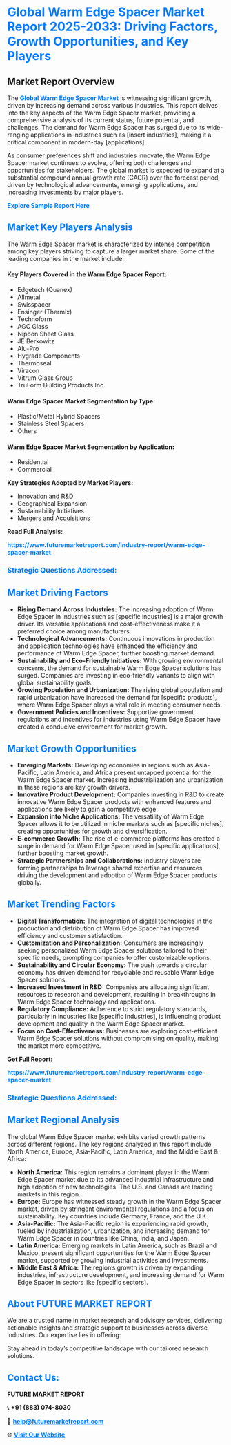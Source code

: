 <h1 style="color: #007BFF;">Global Warm Edge Spacer Market Report 2025-2033: Driving Factors, Growth Opportunities, and Key Players</h1>

<section id="overview">
<h2>Market Report Overview</h2>
<p>The <a href="https://www.futuremarketreport.com/industry-report/warm-edge-spacer-market" style="color: #007BFF; text-decoration: none;"><strong>Global Warm Edge Spacer Market</strong></a> is witnessing significant growth, driven by increasing demand across various industries. This report delves into the key aspects of the Warm Edge Spacer market, providing a comprehensive analysis of its current status, future potential, and challenges. The demand for Warm Edge Spacer has surged due to its wide-ranging applications in industries such as [insert industries], making it a critical component in modern-day [applications].</p>
<p>As consumer preferences shift and industries innovate, the Warm Edge Spacer market continues to evolve, offering both challenges and opportunities for stakeholders. The global market is expected to expand at a substantial compound annual growth rate (CAGR) over the forecast period, driven by technological advancements, emerging applications, and increasing investments by major players.</p>
</section>

<section id="overview">
<p><a href="https://www.futuremarketreport.com/request-sample/reportId=26947" style="color: #007BFF; text-decoration: none;"><strong>Explore Sample Report Here</strong></a></p>
</section>

<section id="key-players">
<h2 style="color: #007BFF;">Market Key Players Analysis</h2>
<p>The Warm Edge Spacer market is characterized by intense competition among key players striving to capture a larger market share. Some of the leading companies in the market include:</p>
<h4>Key Players Covered in the Warm Edge Spacer Report:</h4>
<ul><li>Edgetech (Quanex)</li><li>Allmetal</li><li>Swisspacer</li><li>Ensinger (Thermix)</li><li>Technoform</li><li>AGC Glass</li><li>Nippon Sheet Glass</li><li>JE Berkowitz</li><li>Alu-Pro</li><li>Hygrade Components</li><li>Thermoseal</li><li>Viracon</li><li>Vitrum Glass Group</li><li>TruForm Building Products Inc.</li></ul>
<h4>Warm Edge Spacer Market Segmentation by Type:</h4>
<ul><li>Plastic/Metal Hybrid Spacers</li><li>Stainless Steel Spacers</li><li>Others</li></ul>

<h4>Warm Edge Spacer Market Segmentation by Application:</h4>
<ul><li>Residential</li><li>Commercial</li></ul>
<p><strong>Key Strategies Adopted by Market Players:</strong></p>
<ul>
<li>Innovation and R&D</li>
<li>Geographical Expansion</li>
<li>Sustainability Initiatives</li>
<li>Mergers and Acquisitions</li>
</ul>
</section>

<section>
<p><strong>Read Full Analysis: </strong></p><a href="https://www.futuremarketreport.com/industry-report/warm-edge-spacer-market" style="color: #007BFF; text-decoration: none;"><strong>https://www.futuremarketreport.com/industry-report/warm-edge-spacer-market</strong></a>
<h3 style="color: #007BFF;">Strategic Questions Addressed:</h3>
</section>

<section id="driving-factors">
<h2 style="color: #007BFF;">Market Driving Factors</h2>
<ul>
<li><strong>Rising Demand Across Industries:</strong> The increasing adoption of Warm Edge Spacer in industries such as [specific industries] is a major growth driver. Its versatile applications and cost-effectiveness make it a preferred choice among manufacturers.</li>
<li><strong>Technological Advancements:</strong> Continuous innovations in production and application technologies have enhanced the efficiency and performance of Warm Edge Spacer, further boosting market demand.</li>
<li><strong>Sustainability and Eco-Friendly Initiatives:</strong> With growing environmental concerns, the demand for sustainable Warm Edge Spacer solutions has surged. Companies are investing in eco-friendly variants to align with global sustainability goals.</li>
<li><strong>Growing Population and Urbanization:</strong> The rising global population and rapid urbanization have increased the demand for [specific products], where Warm Edge Spacer plays a vital role in meeting consumer needs.</li>
<li><strong>Government Policies and Incentives:</strong> Supportive government regulations and incentives for industries using Warm Edge Spacer have created a conducive environment for market growth.</li>
</ul>
</section>

<section id="growth-opportunities">
<h2 style="color: #007BFF;">Market Growth Opportunities</h2>
<ul>
<li><strong>Emerging Markets:</strong> Developing economies in regions such as Asia-Pacific, Latin America, and Africa present untapped potential for the Warm Edge Spacer market. Increasing industrialization and urbanization in these regions are key growth drivers.</li>
<li><strong>Innovative Product Development:</strong> Companies investing in R&D to create innovative Warm Edge Spacer products with enhanced features and applications are likely to gain a competitive edge.</li>
<li><strong>Expansion into Niche Applications:</strong> The versatility of Warm Edge Spacer allows it to be utilized in niche markets such as [specific niches], creating opportunities for growth and diversification.</li>
<li><strong>E-commerce Growth:</strong> The rise of e-commerce platforms has created a surge in demand for Warm Edge Spacer used in [specific applications], further boosting market growth.</li>
<li><strong>Strategic Partnerships and Collaborations:</strong> Industry players are forming partnerships to leverage shared expertise and resources, driving the development and adoption of Warm Edge Spacer products globally.</li>
</ul>
</section>

<section id="trending-factors">
<h2 style="color: #007BFF;">Market Trending Factors</h2>
<ul>
<li><strong>Digital Transformation:</strong> The integration of digital technologies in the production and distribution of Warm Edge Spacer has improved efficiency and customer satisfaction.</li>
<li><strong>Customization and Personalization:</strong> Consumers are increasingly seeking personalized Warm Edge Spacer solutions tailored to their specific needs, prompting companies to offer customizable options.</li>
<li><strong>Sustainability and Circular Economy:</strong> The push towards a circular economy has driven demand for recyclable and reusable Warm Edge Spacer solutions.</li>
<li><strong>Increased Investment in R&D:</strong> Companies are allocating significant resources to research and development, resulting in breakthroughs in Warm Edge Spacer technology and applications.</li>
<li><strong>Regulatory Compliance:</strong> Adherence to strict regulatory standards, particularly in industries like [specific industries], is influencing product development and quality in the Warm Edge Spacer market.</li>
<li><strong>Focus on Cost-Effectiveness:</strong> Businesses are exploring cost-efficient Warm Edge Spacer solutions without compromising on quality, making the market more competitive.</li>
</ul>
</section>

<section>
<p><strong>Get Full Report: </strong></p><a href="https://www.futuremarketreport.com/industry-report/warm-edge-spacer-market" style="color: #007BFF; text-decoration: none;"><strong>https://www.futuremarketreport.com/industry-report/warm-edge-spacer-market</strong></a>
<h3 style="color: #007BFF;">Strategic Questions Addressed:</h3>
</section>


<section id="regional-analysis">
<h2 style="color: #007BFF;">Market Regional Analysis</h2>
<p>The global Warm Edge Spacer market exhibits varied growth patterns across different regions. The key regions analyzed in this report include North America, Europe, Asia-Pacific, Latin America, and the Middle East & Africa:</p>
<ul>
<li><strong>North America:</strong> This region remains a dominant player in the Warm Edge Spacer market due to its advanced industrial infrastructure and high adoption of new technologies. The U.S. and Canada are leading markets in this region.</li>
<li><strong>Europe:</strong> Europe has witnessed steady growth in the Warm Edge Spacer market, driven by stringent environmental regulations and a focus on sustainability. Key countries include Germany, France, and the U.K.</li>
<li><strong>Asia-Pacific:</strong> The Asia-Pacific region is experiencing rapid growth, fueled by industrialization, urbanization, and increasing demand for Warm Edge Spacer in countries like China, India, and Japan.</li>
<li><strong>Latin America:</strong> Emerging markets in Latin America, such as Brazil and Mexico, present significant opportunities for the Warm Edge Spacer market, supported by growing industrial activities and investments.</li>
<li><strong>Middle East & Africa:</strong> The region’s growth is driven by expanding industries, infrastructure development, and increasing demand for Warm Edge Spacer in sectors like [specific sectors].</li>
</ul>
</section>

<footer>
<h2 style="color: #007BFF;">About FUTURE MARKET REPORT</h2>
<p>We are a trusted name in market research and advisory services, delivering actionable insights and strategic support to businesses across diverse industries. Our expertise lies in offering:</p>

<p>Stay ahead in today’s competitive landscape with our tailored research solutions.</p>

<h2 style="color: #007BFF;">Contact Us:</h2>
<p><strong>FUTURE MARKET REPORT</strong></p>
<p>📞 <strong>+91 (883) 074-8030</strong></p>
<p>📧 <strong><a href="mailto:help@futuremarketreport.com" style="color: #007BFF;">help@futuremarketreport.com</a></strong></p>
<p>🌐 <strong><a href="https://www.futuremarketreport.com/" style="color: #007BFF;">Visit Our Website</a></strong></p>
</footer>